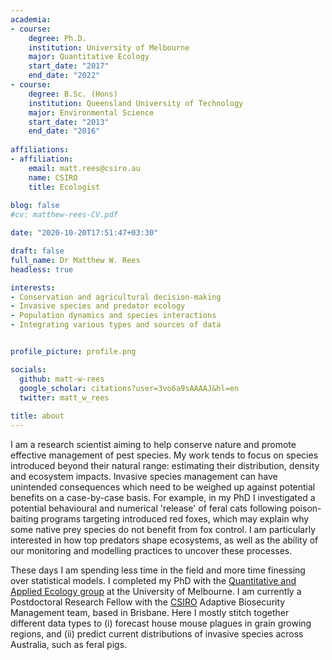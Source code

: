 ```yaml
---
academia:
- course:
    degree: Ph.D.
    institution: University of Melbourne
    major: Quantitative Ecology
    start_date: "2017"
    end_date: "2022"
- course:
    degree: B.Sc. (Hons)
    institution: Queensland University of Technology
    major: Environmental Science
    start_date: "2013"
    end_date: "2016"
    
affiliations:
- affiliation:
    email: matt.rees@csiro.au
    name: CSIRO
    title: Ecologist
    
blog: false
#cv: matthew-rees-CV.pdf

date: "2020-10-20T17:51:47+03:30"

draft: false
full_name: Dr Matthew W. Rees
headless: true

interests:
- Conservation and agricultural decision-making
- Invasive species and predator ecology
- Population dynamics and species interactions
- Integrating various types and sources of data


profile_picture: profile.png

socials:
  github: matt-w-rees
  google_scholar: citations?user=3vo6a9sAAAAJ&hl=en
  twitter: matt_w_rees
  
title: about
---
```


I am a research scientist aiming to help conserve nature and promote effective management of pest species. My work tends to focus on species introduced beyond their natural range: estimating their distribution, density and ecosystem impacts. Invasive species management can have unintended consequences which need to be weighed up against potential benefits on a case-by-case basis. For example, in my PhD I investigated a potential behavioural and numerical 'release' of feral cats following poison-baiting programs targeting introduced red foxes, which may explain why some native prey species do not benefit from fox control. I am particularly interested in how top predators shape ecosystems, as well as the ability of our monitoring and modelling practices to uncover these processes.

These days I am spending less time in the field and more time finessing over statistical models. I completed my PhD with the [Quantitative and Applied Ecology group](https://qaeco.com) at the University of Melbourne. I am currently a Postdoctoral Research Fellow with the [CSIRO](https://www.csiro.au) Adaptive Biosecurity Management team, based in Brisbane. Here I mostly stitch together different data types to (i) forecast house mouse plagues in grain growing regions, and (ii) predict current distributions of invasive species across Australia, such as feral pigs.

